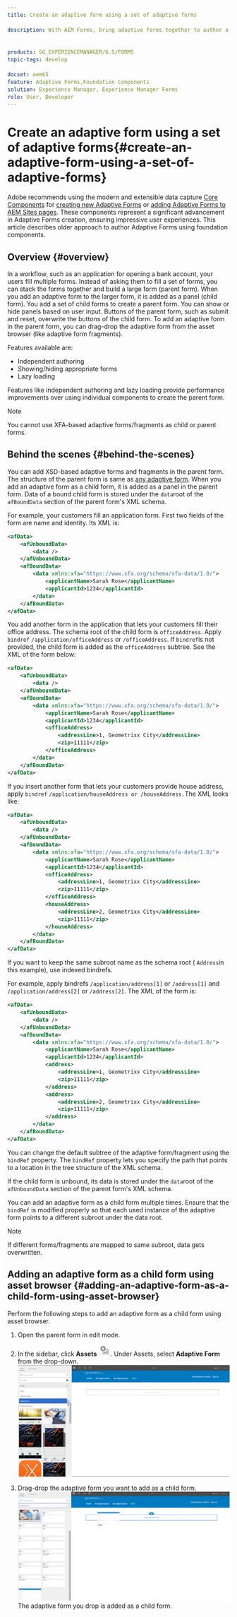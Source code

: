 ```yaml
---
title: Create an adaptive form using a set of adaptive forms

description: With AEM Forms, bring adaptive forms together to author a single large adaptive form, and understand its features. 


products: SG_EXPERIENCEMANAGER/6.5/FORMS
topic-tags: develop

docset: aem65
feature: Adaptive Forms,Foundation Components
solution: Experience Manager, Experience Manager Forms
role: User, Developer
---
```

# Create an adaptive form using a set of adaptive forms{#create-an-adaptive-form-using-a-set-of-adaptive-forms}

<span class="preview"> Adobe recommends using the modern and extensible data capture [Core Components](https://experienceleague.adobe.com/docs/experience-manager-core-components/using/adaptive-forms/introduction.html) for [creating new Adaptive Forms](/help/forms/using/create-an-adaptive-form-core-components.md) or [adding Adaptive Forms to AEM Sites pages](/help/forms/using/create-or-add-an-adaptive-form-to-aem-sites-page.md). These components represent a significant advancement in Adaptive Forms creation, ensuring impressive user experiences. This article describes older approach to author Adaptive Forms using foundation components. </span>

## Overview {#overview}

In a workflow, such as an application for opening a bank account, your users fill multiple forms. Instead of asking them to fill a set of forms, you can stack the forms together and build a large form (parent form). When you add an adaptive form to the larger form, it is added as a panel (child form). You add a set of child forms to create a parent form. You can show or hide panels based on user input. Buttons of the parent form, such as submit and reset, overwrite the buttons of the child form. To add an adaptive form in the parent form, you can drag-drop the adaptive form from the asset browser (like adaptive form fragments).

Features available are:

* Independent authoring  
* Showing/hiding appropriate forms
* Lazy loading

Features like independent authoring and lazy loading provide performance improvements over using individual components to create the parent form.

>[!NOTE]
>
>You cannot use XFA-based adaptive forms/fragments as child or parent forms.

## Behind the scenes {#behind-the-scenes}

You can add XSD-based adaptive forms and fragments in the parent form. The structure of the parent form is same as [any adaptive form](../../forms/using/prepopulate-adaptive-form-fields.md). When you add an adaptive form as a child form, it is added as a panel in the parent form. Data of a bound child form is stored under the `data`root of the `afBoundData` section of the parent form's XML schema.

For example, your customers fill an application form. First two fields of the form are name and identity. Its XML is:

```xml
<afData>
    <afUnboundData>
        <data />
    </afUnboundData>
    <afBoundData>
        <data xmlns:xfa="https://www.xfa.org/schema/xfa-data/1.0/">
            <applicantName>Sarah Rose</applicantName>
            <applicantId>1234</applicantId>
        </data>
    </afBoundData>
</afData>

```

You add another form in the application that lets your customers fill their office address. The schema root of the child form is `officeAddress`. Apply `bindref` `/application/officeAddress` or `/officeAddress`. If `bindref`is not provided, the child form is added as the `officeAddress` subtree. See the XML of the form below:

```xml
<afData>
    <afUnboundData>
        <data />
    </afUnboundData>
    <afBoundData>
        <data xmlns:xfa="https://www.xfa.org/schema/xfa-data/1.0/">
            <applicantName>Sarah Rose</applicantName>
            <applicantId>1234</applicantId>
            <officeAddress>
                <addressLine>1, Geometrixx City</addressLine>
                <zip>11111</zip>
            </officeAddress>
        </data>
    </afBoundData>
</afData>

```

If you insert another form that lets your customers provide house address, apply `bindref` `/application/houseAddress or /houseAddress.`The XML looks like:

```xml
<afData>
    <afUnboundData>
        <data />
    </afUnboundData>
    <afBoundData>
        <data xmlns:xfa="https://www.xfa.org/schema/xfa-data/1.0/">
            <applicantName>Sarah Rose</applicantName>
            <applicantId>1234</applicantId>
            <officeAddress>
                <addressLine>1, Geometrixx City</addressLine>
                <zip>11111</zip>
            </officeAddress>
            <houseAddress>
                <addressLine>2, Geometrixx City</addressLine>
                <zip>11111</zip>
            </houseAddress>
        </data>
    </afBoundData>
</afData>

```

If you want to keep the same subroot name as the schema root ( `Address`in this example), use indexed bindrefs.

For example, apply bindrefs `/application/address[1]` or `/address[1]` and `/application/address[2]` or `/address[2]`. The XML of the form is:

```xml
<afData>
    <afUnboundData>
        <data />
    </afUnboundData>
    <afBoundData>
        <data xmlns:xfa="https://www.xfa.org/schema/xfa-data/1.0/">
            <applicantName>Sarah Rose</applicantName>
            <applicantId>1234</applicantId>
            <address>
                <addressLine>1, Geometrixx City</addressLine>
                <zip>11111</zip>
            </address>
            <address>
                <addressLine>2, Geometrixx City</addressLine>
                <zip>11111</zip>
            </address>
        </data>
    </afBoundData>
</afData>

```

You can change the default subtree of the adaptive form/fragment using the `bindRef` property. The `bindRef` property lets you specify the path that points to a location in the tree structure of the XML schema.

If the child form is unbound, its data is stored under the `data`root of the `afUnboundData` section of the parent form's XML schema.

You can add an adaptive form as a child form multiple times. Ensure that the `bindRef` is modified properly so that each used instance of the adaptive form points to a different subroot under the data root.

>[!NOTE]
>
>If different forms/fragments are mapped to same subroot, data gets overwritten.

## Adding an adaptive form as a child form using asset browser {#adding-an-adaptive-form-as-a-child-form-using-asset-browser}

Perform the following steps to add an adaptive form as a child form using asset browser.

1. Open the parent form in edit mode.
1. In the sidebar, click **Assets** ![assets-browser](assets/assets-browser.png). Under Assets, select **Adaptive Form** from the drop-down.
   [ ![Selecting adaptive form under Assets](assets/asset.png)](assets/asset-1.png)

1. Drag-drop the adaptive form you want to add as a child form. 
   [ ![Drag-drop the adaptive form in your site](assets/drag-drop.png)](assets/drag-drop-1.png)The adaptive form you drop is added as a child form.
